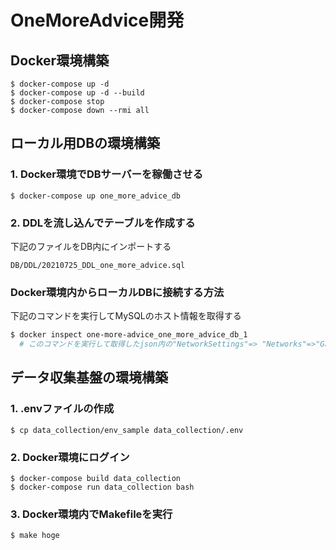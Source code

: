 # OneMoreAdvice開発

## Docker環境構築
```
$ docker-compose up -d
$ docker-compose up -d --build
$ docker-compose stop
$ docker-compose down --rmi all
```

## ローカル用DBの環境構築
### 1. Docker環境でDBサーバーを稼働させる
```
$ docker-compose up one_more_advice_db
```

### 2. DDLを流し込んでテーブルを作成する
下記のファイルをDB内にインポートする
```
DB/DDL/20210725_DDL_one_more_advice.sql
```

### Docker環境内からローカルDBに接続する方法
下記のコマンドを実行してMySQLのホスト情報を取得する
```sh
$ docker inspect one-more-advice_one_more_advice_db_1
  # このコマンドを実行して取得したjson内の"NetworkSettings"=> "Networks"=>"Gateway"のアドレスがMySQLへの接続に必要なホストとなる。
```
## データ収集基盤の環境構築
### 1. .envファイルの作成
```
$ cp data_collection/env_sample data_collection/.env
```

### 2. Docker環境にログイン
```
$ docker-compose build data_collection
$ docker-compose run data_collection bash
```

### 3. Docker環境内でMakefileを実行
```
$ make hoge
```
